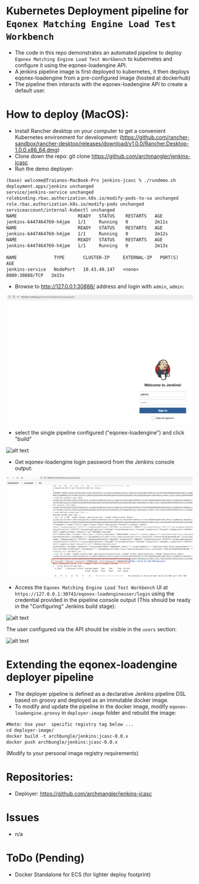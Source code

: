 # Kubernetes Deployment pipeline for `Eqonex Matching Engine Load Test Workbench`

* The code in this repo demonstrates an automated pipeline to deploy `Eqonex Matching Engine Load Test Workbench` to kubernetes and configure it using the eqonex-loadengine API.
* A jenkins pipeline image is first deployed to kubernetes, it then deploys eqonex-loadengine from a pre-configured image (hosted at dockerhub)
* The pipeline then interacts with the eqonex-loadengine API to create a default user.

# How to deploy (MacOS):

* Install Rancher desktop on your computer to get a convenient Kubernetes environment for development: (https://github.com/rancher-sandbox/rancher-desktop/releases/download/v1.0.0/Rancher.Desktop-1.0.0.x86_64.dmg)
* Clone down the repo: git clone https://github.com/archmangler/jenkins-jcasc
* Run the demo deployer:

```
(base) welcome@Traianos-MacBook-Pro jenkins-jcasc % ./rundemo.sh 
deployment.apps/jenkins unchanged
service/jenkins-service unchanged
rolebinding.rbac.authorization.k8s.io/modify-pods-to-sa unchanged
role.rbac.authorization.k8s.io/modify-pods unchanged
serviceaccount/internal-kubectl unchanged
NAME                       READY   STATUS    RESTARTS   AGE
jenkins-6447464769-h4jpm   1/1     Running   0          2m11s
NAME                       READY   STATUS    RESTARTS   AGE
jenkins-6447464769-h4jpm   1/1     Running   0          2m12s
NAME                       READY   STATUS    RESTARTS   AGE
jenkins-6447464769-h4jpm   1/1     Running   0          2m13s

NAME              TYPE       CLUSTER-IP     EXTERNAL-IP   PORT(S)          AGE
jenkins-service   NodePort   10.43.49.147   <none>        8080:30888/TCP   2m15s
```

* Browse to http://127.0.0.1:30888/ address and login with `admin`, `admin`:

![alt text](content/jenkins-login.png?raw=true "Deployer Login") 

* select the single pipeline configured ("eqonex-loadengine") and click "build"

![alt text](content/eqonex-loadengine-pipeline.png?raw=true "Deploy Pipeline")

* Get eqonex-loadengine login password from the Jenkins console output:

![alt text](content/password.png?raw=true "`Eqonex Matching Engine Load Test Workbench` Password")

* Access the `Eqonex Matching Engine Load Test Workbench` UI at `https://127.0.0.1:30743/eqonex-loadengineuser/login` using the credential provided in the pipeline console output (This should be ready in the "Configuring" Jenkins build stage):

![alt text](content/eqonex-loadengine.png?raw=true "`Eqonex Matching Engine Load Test Workbench` UI")

The user configured via the API should be visible in the `users` section:

![alt text](content/eqonex-loadengine-users.png?raw=true "`Eqonex Matching Engine Load Test Workbench` user")

# Extending the eqonex-loadengine deployer pipeline

* The deployer pipeline is defined as a declarative Jenkins pipeline DSL based on groovy and deployed as an immutable docker image.
* To modify and update the pipeline in the docker image, modify `eqonex-loadengine.groovy` in `deployer-image` folder and rebuild the image:

```
#Note: Use your  specific registry tag below ...
cd deployer-image/
docker build -t archbungle/jenkins:jcasc-0.0.x
docker push archbungle/jenkins:jcasc-0.0.x
```

(Modify to your personal image registry requirements)


# Repositories:

* Deployer: https://github.com/archmangler/jenkins-jcasc
 
#  Issues

- n/a

# ToDo (Pending)

- Docker Standalone for ECS (for lighter deploy footprint)
